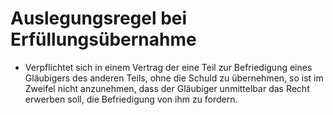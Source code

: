 # Auslegungsregel bei Erfüllungsübernahme

- Verpflichtet sich in einem Vertrag der eine Teil zur Befriedigung eines Gläubigers des anderen Teils, ohne die Schuld zu übernehmen, so ist im Zweifel nicht anzunehmen, dass der Gläubiger unmittelbar das Recht erwerben soll, die Befriedigung von ihm zu fordern.

